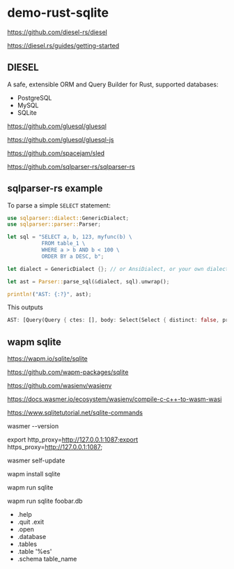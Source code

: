 # demo-rust-sqlite

https://github.com/diesel-rs/diesel

https://diesel.rs/guides/getting-started

## DIESEL

A safe, extensible ORM and Query Builder for Rust, supported databases:

- PostgreSQL
- MySQL
- SQLite

https://github.com/gluesql/gluesql

https://github.com/gluesql/gluesql-js

https://github.com/spacejam/sled

https://github.com/sqlparser-rs/sqlparser-rs

## sqlparser-rs example

To parse a simple `SELECT` statement:

```rust
use sqlparser::dialect::GenericDialect;
use sqlparser::parser::Parser;

let sql = "SELECT a, b, 123, myfunc(b) \
           FROM table_1 \
           WHERE a > b AND b < 100 \
           ORDER BY a DESC, b";

let dialect = GenericDialect {}; // or AnsiDialect, or your own dialect ...

let ast = Parser::parse_sql(&dialect, sql).unwrap();

println!("AST: {:?}", ast);
```

This outputs

```rust
AST: [Query(Query { ctes: [], body: Select(Select { distinct: false, projection: [UnnamedExpr(Identifier("a")), UnnamedExpr(Identifier("b")), UnnamedExpr(Value(Long(123))), UnnamedExpr(Function(Function { name: ObjectName(["myfunc"]), args: [Identifier("b")], over: None, distinct: false }))], from: [TableWithJoins { relation: Table { name: ObjectName(["table_1"]), alias: None, args: [], with_hints: [] }, joins: [] }], selection: Some(BinaryOp { left: BinaryOp { left: Identifier("a"), op: Gt, right: Identifier("b") }, op: And, right: BinaryOp { left: Identifier("b"), op: Lt, right: Value(Long(100)) } }), group_by: [], having: None }), order_by: [OrderByExpr { expr: Identifier("a"), asc: Some(false) }, OrderByExpr { expr: Identifier("b"), asc: None }], limit: None, offset: None, fetch: None })]
```

## wapm sqlite

https://wapm.io/sqlite/sqlite

https://github.com/wapm-packages/sqlite

https://github.com/wasienv/wasienv

https://docs.wasmer.io/ecosystem/wasienv/compile-c-c++-to-wasm-wasi

https://www.sqlitetutorial.net/sqlite-commands

wasmer --version

export http_proxy=http://127.0.0.1:1087;export https_proxy=http://127.0.0.1:1087;

wasmer self-update

wapm install sqlite

wapm run sqlite

wapm run sqlite foobar.db

- .help
- .quit .exit
- .open
- .database
- .tables
- .table '%es'
- .schema table_name



